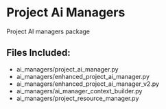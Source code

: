 # Project Ai Managers

Project AI managers package

## Files Included:
- ai_managers/project_ai_manager.py
- ai_managers/enhanced_project_ai_manager.py
- ai_managers/enhanced_project_ai_manager_v2.py
- ai_managers/ai_manager_context_builder.py
- ai_managers/project_resource_manager.py
